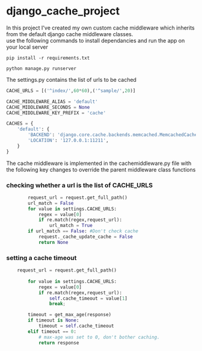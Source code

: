 # django_cache_project
In this project I've created my own custom cache middleware which inherits from the default django cache middleware classes.<br/>
use the following commands to install dependancies and run the app on your local server

```
pip install -r requirements.txt

python manage.py runserver 
```
The settings.py contains the list of urls to be cached

```python
CACHE_URLS = [('^index/',60*60),('^sample/',20)]

CACHE_MIDDLEWARE_ALIAS = 'default'
CACHE_MIDDLEWARE_SECONDS = None          
CACHE_MIDDLEWARE_KEY_PREFIX = 'cache'

CACHES = {
    'default': {
        'BACKEND': 'django.core.cache.backends.memcached.MemcachedCache',
        'LOCATION': '127.0.0.1:11211',
    }
}
```

The cache middleware is implemented in the cachemiddleware.py file with the following key changes to override the parent middleware 
class functions

### checking whether a url is the list of CACHE_URLS

```python
        request_url = request.get_full_path()
        url_match = False
        for value in settings.CACHE_URLS:
            regex = value[0]
            if re.match(regex,request_url):
                url_match = True
        if url_match == False: #Don't check cache
            request._cache_update_cache = False
            return None
```

### setting a cache timeout

```python
    request_url = request.get_full_path()
        
        for value in settings.CACHE_URLS:
            regex = value[0]
            if re.match(regex,request_url):
                self.cache_timeout = value[1]
                break;

        timeout = get_max_age(response)
        if timeout is None:
            timeout = self.cache_timeout
        elif timeout == 0:
            # max-age was set to 0, don't bother caching.
            return response
```
